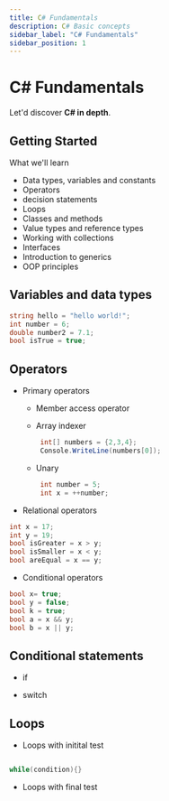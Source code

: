 ```yaml
---
title: C# Fundamentals
description: C# Basic concepts
sidebar_label: "C# Fundamentals"
sidebar_position: 1
---
```


# C# Fundamentals

Let'd discover **C# in depth**.

## Getting Started

What we'll learn

- Data types, variables and constants
- Operators
- decision statements
- Loops
- Classes and methods
- Value types and reference types
- Working with collections
- Interfaces
- Introduction to generics
- OOP principles

## Variables and data types

```csharp
string hello = "hello world!";
int number = 6;
double number2 = 7.1;
bool isTrue = true;
```

## Operators

- Primary operators

  - Member access operator
  - Array indexer

    ```csharp
     int[] numbers = {2,3,4};
     Console.WriteLine(numbers[0]);
    ```

  - Unary
    ```csharp
     int number = 5;
     int x = ++number;
    ```

- Relational operators

```csharp
int x = 17;
int y = 19;
bool isGreater = x > y;
bool isSmaller = x < y;
bool areEqual = x == y;
```

- Conditional operators

```csharp
bool x= true;
bool y = false;
bool k = true;
bool a = x && y;
bool b = x || y;
```

## Conditional statements

- if

- switch

## Loops

- Loops with initital test

```csharp

while(condition){}

```

- Loops with final test
